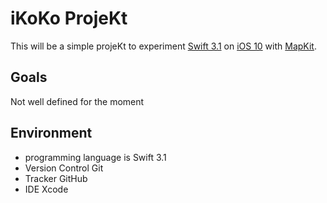 # iKoKo ProjeKt
This will be a simple projeKt to experiment [Swift 3.1](https://swift.org) on [iOS 10](https://www.apple.com/ios/ios-10/) with [MapKit](https://developer.apple.com/reference/mapkit).
## Goals
Not well defined for the moment
## Environment
* programming language is Swift 3.1
* Version Control Git
* Tracker GitHub
* IDE Xcode

